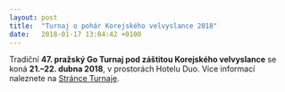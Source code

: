 ```yaml
---
layout: post
title:  "Turnaj o pohár Korejského velvyslance 2018"
date:   2018-01-17 13:04:42 +0100
---
```


Tradiční **47. pražský Go Turnaj pod záštitou Korejského velvyslance** se koná **21.–22. dubna 2018**,
v prostorách Hotelu Duo. Více informací naleznete na [Stránce Turnaje](http://kac.pagoda.cz/index_cz.html).
